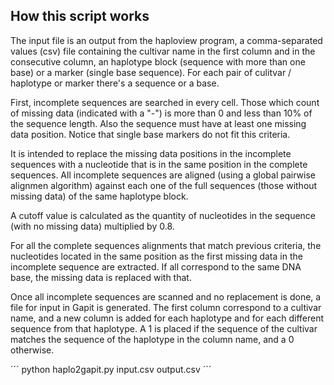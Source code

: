 
## How this script works

The input file is an output from the haploview program, a comma-separated values (csv) file containing the cultivar name in the first column and in the consecutive column, an haplotype block (sequence with more than one base) or a marker (single base sequence). For each pair of culitvar / haplotype or marker there's a sequence or a base.

First, incomplete sequences are searched in every cell. Those which count of missing data (indicated with a "-") is more than 0 and less than 10% of the sequence length. Also the sequence must have at least one missing data position. Notice that single base markers do not fit this criteria.

It is intended to replace the missing data positions in the incomplete sequences with a nucleotide that is in the same position in the complete sequences. All incomplete sequences are aligned (using a global pairwise alignmen algorithm) against each one of the full sequences (those without missing data) of the same haplotype block. 

A cutoff value is calculated as the quantity of nucleotides in the sequence (with no missing data) multiplied by 0.8. 

For all the complete sequences alignments that match previous criteria, the nucleotides located in the same position as the first missing data in the incomplete sequence are extracted. If all correspond to the same DNA base, the missing data is replaced with that.

Once all incomplete sequences are scanned and no replacement is done, a file for input in Gapit is generated. The first column correspond to a cultivar name, and a new column is added for each haplotype and for each different sequence from that haplotype. A 1 is placed if the sequence of the cultivar matches the sequence of the haplotype in the column name, and a 0 otherwise.


´´´
python haplo2gapit.py input.csv output.csv
´´´